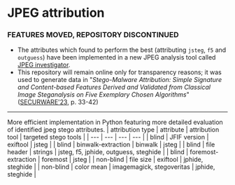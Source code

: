 # JPEG attribution
### FEATURES MOVED, REPOSITORY DISCONTINUED
- The attributes which found to perform the best (attributing `jsteg`, `f5` and `outguess`) have been implemented in a new JPEG analysis tool called [JPEG investigator](https://github.com/birnbaum01/hiwi-jpeg-investigator).
- This repository will remain online only for transparency reasons; it was used to generate data in "*Stego-Malware Attribution: Simple Signature and Content-based Features Derived and Validated from Classical
Image Steganalysis on Five Exemplary Chosen Algorithms*" ([SECURWARE'23](https://www.thinkmind.org/index.php?view=instance&instance=SECURWARE+2023), p. 33-42)

---
More efficient implementation in Python featuring more detailed evaluation of identified jpeg stego attributes.
| attribution type | attribute | attribution tool | targeted stego tools |
| --- | --- | --- | --- |
| blind | JFIF version | exiftool | jsteg |
| blind | binwalk-extraction | binwalk | jsteg |
| blind | file header | strings | jsteg, f5, jphide, outguess, steghide |
| blind | foremost-extraction | foremost | jsteg |
| non-blind | file size | exiftool | jphide, steghide |
| non-blind | color mean | imagemagick, stegoveritas | jphide, steghide |
